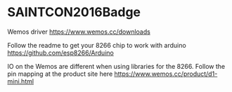 # SAINTCON2016Badge

Wemos driver https://www.wemos.cc/downloads

Follow the readme to get your 8266 chip to work with arduino https://github.com/esp8266/Arduino

IO on the Wemos are different when using libraries for the 8266. Follow the pin mapping at the product site here https://www.wemos.cc/product/d1-mini.html
